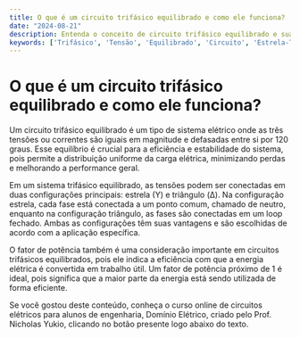 ```yaml
---
title: O que é um circuito trifásico equilibrado e como ele funciona?
date: "2024-08-21"
description: Entenda o conceito de circuito trifásico equilibrado e sua importância em sistemas elétricos.
keywords: ['Trifásico', 'Tensão', 'Equilibrado', 'Circuito', 'Estrela-Triângulo', 'Fator']
---
```


# O que é um circuito trifásico equilibrado e como ele funciona?

Um circuito trifásico equilibrado é um tipo de sistema elétrico onde as três tensões ou correntes são iguais em magnitude e defasadas entre si por 120 graus. Esse equilíbrio é crucial para a eficiência e estabilidade do sistema, pois permite a distribuição uniforme da carga elétrica, minimizando perdas e melhorando a performance geral.

Em um sistema trifásico equilibrado, as tensões podem ser conectadas em duas configurações principais: estrela (Y) e triângulo (Δ). Na configuração estrela, cada fase está conectada a um ponto comum, chamado de neutro, enquanto na configuração triângulo, as fases são conectadas em um loop fechado. Ambas as configurações têm suas vantagens e são escolhidas de acordo com a aplicação específica.

O fator de potência também é uma consideração importante em circuitos trifásicos equilibrados, pois ele indica a eficiência com que a energia elétrica é convertida em trabalho útil. Um fator de potência próximo de 1 é ideal, pois significa que a maior parte da energia está sendo utilizada de forma eficiente.

Se você gostou deste conteúdo, conheça o curso online de circuitos elétricos para alunos de engenharia, Domínio Elétrico, criado pelo Prof. Nicholas Yukio, clicando no botão presente logo abaixo do texto.